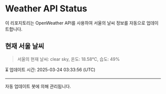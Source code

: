 
# Weather API Status

이 리포지토리는 OpenWeather API를 사용하여 서울의 날씨 정보를 자동으로 업데이트합니다.

## 현재 서울 날씨
> 서울의 현재 날씨: clear sky, 온도: 18.58°C, 습도: 49%

⏳ 업데이트 시간: 2025-03-24 03:33:56 (UTC)

---
자동 업데이트 봇에 의해 관리됩니다.
